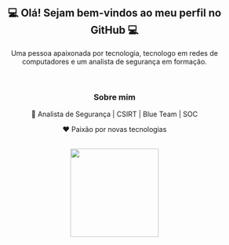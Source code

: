 <div align="center">
    <h2> 💻 Olá! Sejam bem-vindos ao meu perfil no GitHub 💻</h2>
    <p>Uma pessoa apaixonada por tecnologia, tecnologo em redes de computadores e um analista de segurança em formação. </p>
    </br>
    <h3> Sobre mim </h3>
    <p>💼 Analista de Segurança | CSIRT | Blue Team | SOC</p>
    <p>❤️ Paixão por novas tecnologias</p>
    </div>
    </br >
    <div align="center">
      <a href="https://github.com/JoaoAlfreedo"><img height="180em" src="https://github-readme-stats.vercel.app/api?username=JoaoAlfreedo&show_icons=true&theme=react&include_all_commits=true&count_private=true"/>
    </div>
